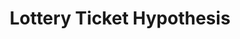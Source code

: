 ---
layout: page
title: Lottery Ticket Hypothesis
description: Presentation that provides an overview of the Lottery Ticket Hypothesis.
img: assets/img/project_preview/pruning.png
importance: 1
category: extra
slides: Pruning and LTH_final.pdf
---